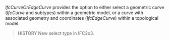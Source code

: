 _IfcCurveOrEdgeCurve_ provides the option to either select a geometric curve (_IfcCurve_ and subtypes) within a geometric model, or a curve with associated geometry and coordinates (_IfcEdgeCurve_) within a topological model.

<!-- end of short definition -->


> HISTORY New select type in IFC2x3.
